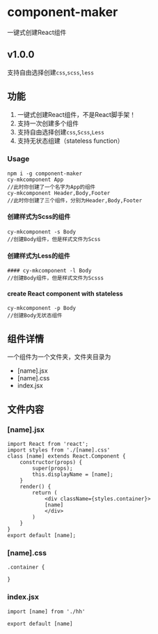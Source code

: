 # component-maker

一键式创建React组件

## v1.0.0

支持自由选择创建`css`,`scss`,`less`

## 功能

1. 一键式创建React组件，不是React脚手架！
2. 支持一次创建多个组件
3. 支持自由选择创建`css`,`Scss`,`Less`
4. 支持无状态组建（stateless function）

### Usage

```
npm i -g component-maker
cy-mkcomponent App
//此时你创建了一个名字为App的组件
cy-mkcomponent Header,Body,Footer
//此时你创建了三个组件，分别为Header,Body,Footer
```

#### 创建样式为Scss的组件
```
cy-mkcomponent -s Body
//创建Body组件，但是样式文件为Scss
```
#### 创建样式为Less的组件
```
#### cy-mkcomponent -l Body
//创建Body组件，但是样式文件为Scsss
```
#### create React component with stateless
```
cy-mkcomponent -p Body
//创建Body无状态组件
```
## 组件详情

一个组件为一个文件夹，文件夹目录为

- [name].jsx
- [name].css
- index.jsx

## 文件内容

### [name].jsx

```
import React from 'react';
import styles from './[name].css'
class [name] extends React.Component {
    constructor(props) {
        super(props);
        this.displayName = [name];
    }
    render() {
        return (
            <div className={styles.container}>
            [name]
            </div>
        )
    }
}
export default [name];
```

### [name].css

```
.container {
  
}
```

### index.jsx

```
import [name] from './hh'

export default [name]
```
